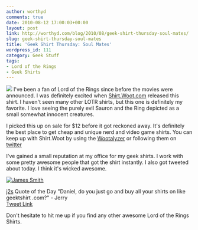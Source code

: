 ```yaml
---
author: worthyd
comments: true
date: 2010-08-12 17:00:03+00:00
layout: post
link: http://worthyd.com/blog/2010/08/geek-shirt-thursday-soul-mates/
slug: geek-shirt-thursday-soul-mates
title: 'Geek Shirt Thursday: Soul Mates'
wordpress_id: 111
category: Geek Stuff
tags:
- Lord of the Rings
- Geek Shirts
---
```


[![](http://blog.worthyd.com/wp-content/uploads/2010/08/Soulmates3mpDetail-150x150.jpg)](http://blog.worthyd.com/wp-content/uploads/2010/08/Soulmates3mpDetail.jpg) I've been a fan of Lord of the Rings since before the movies were announced. I was definitely excited when [Shirt.Woot.com](http://shirt.woot.com/blog/viewentry.aspx?id=12330) released this shirt.  I haven't seen many other LOTR shirts, but this one is definitely my favorite. I love seeing the purely evil Sauron and the Ring depicted as a small somewhat innocent creatures. 
<!-- more -->
I picked this up on sale for $12 before it got reckoned away.  It's definitely the best place to get cheap and unique nerd and video game shirts.  You can keep up with Shirt.Woot by using the [Wootalyzer](http://www.wootalyzer.com/) or following them on [twitter](http://twitter.com/wootshirt)

I've gained a small reputation at my office for my geek shirts.  I work with some pretty awesome people that got the shirt instantly.  I also got tweeted about today. I think it's wicked awesome. 




[![James Smith](http://a3.twimg.com/profile_images/146823251/n157000008_30352262_2127_normal.jpg)](http://twitter.com/j2s)




[j2s](http://twitter.com/j2s) Quote of the Day "Daniel, do you just go and buy all your shirts on like geektshirt .com?" - Jerry  
[Tweet Link](http://twitter.com/j2s/statuses/20981130640)








Don't hesitate to hit me up if you find any other awesome Lord of the Rings Shirts.

